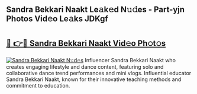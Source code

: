 ## Sandra Bekkari Naakt Le𝚊k𝚎d N𝚞𝚍es - Part-yjn Photos Vid𝚎o Le𝚊ks JDKgf

# <h2><a href="http://fb392h2.evod.top/?m=Sandra+Bekkari+Naakt">🔗 👉🔴 Sandra Bekkari Naakt Vid𝚎o Ph𝚘t𝚘s</a></h2>

[![Sandra Bekkari Naakt N𝚞d𝚎s](https://i.imgur.com/8V9OHl7.gif)](http://fb392h2.evod.top/?m=Sandra+Bekkari+Naakt)
Influencer Sandra Bekkari Naakt who creates engaging lifestyle and dance content, featuring solo and collaborative dance trend performances and mini vlogs. Influential educator Sandra Bekkari Naakt, known for their innovative teaching methods and commitment to education. 
